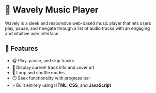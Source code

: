 # 🎵 Wavely Music Player

Wavely is a sleek and responsive web-based music player that lets users play, pause, and navigate through a list of audio tracks with an engaging and intuitive user interface.

## 🚀 Features

- 🎧 Play, pause, and skip tracks
- 📜 Display current track info and cover art
- 🔁 Loop and shuffle modes
- ⏱️ Seek functionality with progress bar
- ⚡ Built entirely using **HTML**, **CSS**, and **JavaScript**
